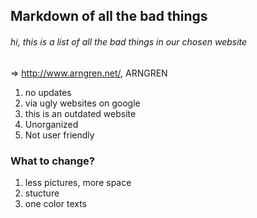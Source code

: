 ## Markdown of all the bad things ##

###### hi, this is a list of all the bad things in our chosen website ######

=> http://www.arngren.net/, ARNGREN


  1. no updates 
  2. via ugly websites on google 
  3. this is an outdated website 
  4. Unorganized 
  5. Not user friendly 


### What to change? ###

  1. less pictures, more space
  2. stucture
  3. one color texts
  
 









